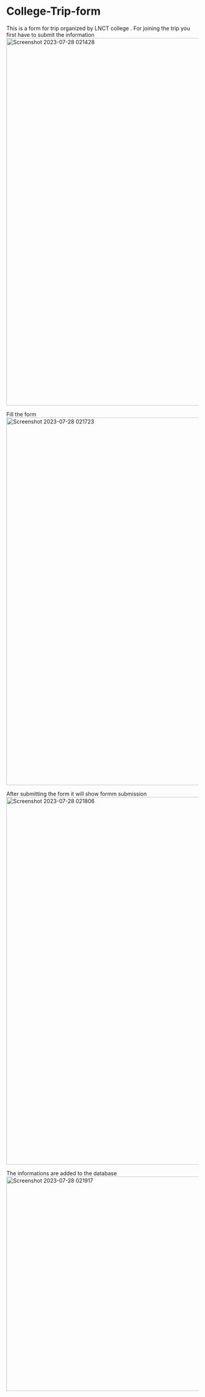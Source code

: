 # College-Trip-form

This is a form for trip organized by LNCT college .
For joining the trip you first have to submit the information
<img width="960" alt="Screenshot 2023-07-28 021428" src="https://github.com/Sunita1008/College-Trip-form/assets/110041267/bd6e17c8-5e23-4232-abb8-8bb3a436f08e">

Fill the form
<img width="960" alt="Screenshot 2023-07-28 021723" src="https://github.com/Sunita1008/College-Trip-form/assets/110041267/953f6d7e-f8a2-449f-8fdf-e20456f70cfa">

After submitting the form it will show formm submission
<img width="960" alt="Screenshot 2023-07-28 021806" src="https://github.com/Sunita1008/College-Trip-form/assets/110041267/61c211bb-bed5-4754-a867-3f98ea74e869">

The informations are added to the database
<img width="560" alt="Screenshot 2023-07-28 021917" src="https://github.com/Sunita1008/College-Trip-form/assets/110041267/e9f69edf-29a6-47b3-b952-f7a3954bf6d7">
